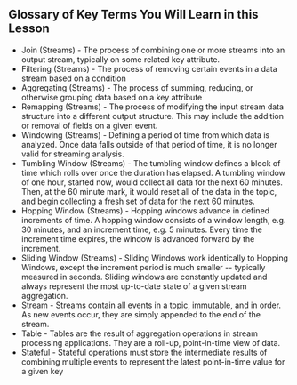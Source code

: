 ## Glossary of Key Terms You Will Learn in this Lesson
- Join (Streams) - The process of combining one or more streams into an output stream, typically on some related key attribute.
- Filtering (Streams) - The process of removing certain events in a data stream based on a condition
- Aggregating (Streams) - The process of summing, reducing, or otherwise grouping data based on a key attribute
- Remapping (Streams) - The process of modifying the input stream data structure into a different output structure. This may include the addition or removal of fields on a given event.
- Windowing (Streams) - Defining a period of time from which data is analyzed. Once data falls outside of that period of time, it is no longer valid for streaming analysis.
- Tumbling Window (Streams) - The tumbling window defines a block of time which rolls over once the duration has elapsed. A tumbling window of one hour, started now, would collect all data for the next 60 minutes. Then, at the 60 minute mark, it would reset all of the data in the topic, and begin collecting a fresh set of data for the next 60 minutes.
- Hopping Window (Streams) - Hopping windows advance in defined increments of time. A hopping window consists of a window length, e.g. 30 minutes, and an increment time, e.g. 5 minutes. Every time the increment time expires, the window is advanced forward by the increment.
- Sliding Window (Streams) - Sliding Windows work identically to Hopping Windows, except the increment period is much smaller -- typically measured in seconds. Sliding windows are constantly updated and always represent the most up-to-date state of a given stream aggregation.
- Stream - Streams contain all events in a topic, immutable, and in order. As new events occur, they are simply appended to the end of the stream.
- Table - Tables are the result of aggregation operations in stream processing applications. They are a roll-up, point-in-time view of data.
- Stateful - Stateful operations must store the intermediate results of combining multiple events to represent the latest point-in-time value for a given key